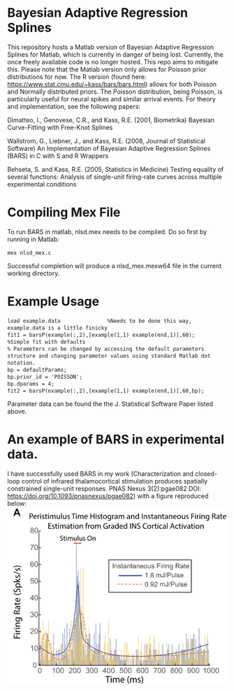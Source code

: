 # Bayesian Adaptive Regression Splines
This repository hosts a Matlab version of Bayesian Adaptive Regression Splines for Matlab, which is currently in danger of being lost. Currently, the once freely available code is no longer hosted. This repo aims to mitigate this. Please note that the Matlab version only allows for Poisson prior distributions for now. The R version (found here: https://www.stat.cmu.edu/~kass/bars/bars.html) allows for both Poisson and Normally distributed priors. The Poisson distribution, being Poisson, is particularly useful for neural spikes and similar arrival events. For theory and implementation, see the following papers:

Dimatteo, I., Genovese, C.R., and Kass, R.E. (2001, Biometrika) Bayesian Curve-Fitting with Free-Knot Splines

Wallstrom, G., Liebner, J., and Kass, R.E. (2008, Journal of Statistical Software) An Implementation of Bayesian Adaptive
Regression Splines (BARS) in C with S and R Wrappers 

Behseta, S. and Kass, R.E. (2005, Statistics in Medicine) Testing equality of several functions: Analysis of single-unit
firing-rate curves across multiple experimental conditions

# Compiling Mex File
To run BARS in matlab, nlsd.mex needs to be compiled. Do so first by running in Matlab:
```
mex nlsd_mex.c
```
Successful completion will produce a nlsd_mex.mexw64 file in the current working directory.

# Example Usage
```
load example.data               %Needs to be done this way, example.data is a little finicky 
fit1 = barsP(example(:,2),[example(1,1) example(end,1)],60);       %Simple fit with defaults
% Parameters can be changed by accessing the default parameters structure and changing parameter values using standard Matlab dot notation.
bp = defaultParams;
bp.prior_id = 'POISSON';
bp.dparams = 4;
fit2 = barsP(example(:,2),[example(1,1) example(end,1)],60,bp);
```
Parameter data can be found the the J. Statistical Software Paper listed above.

# An example of BARS in experimental data.
I have successfully used BARS in my work (Characterization and closed-loop control of infrared thalamocortical stimulation produces spatially constrained single-unit responses. PNAS Nexus 3(2):pgae082 DOI: https://doi.org/10.1093/pnasnexus/pgae082) with a figure reproduced below:
![alt text](https://github.com/bscoventry/Bayesian-Adaptive-Regression-Splines/blob/main/BarsExample.png?raw=true)
